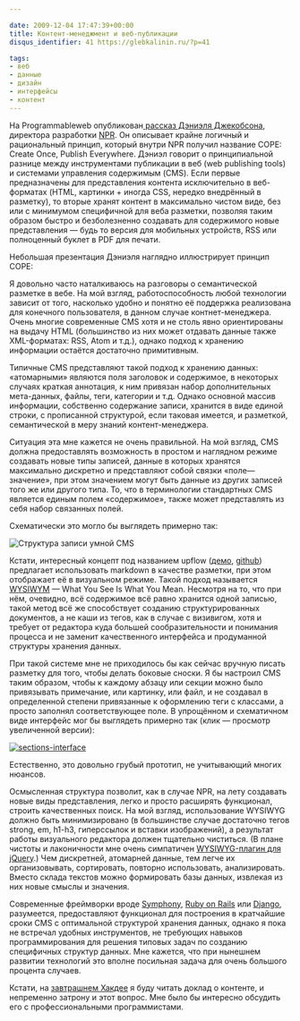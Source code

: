 ```yaml
---

date: 2009-12-04 17:47:39+00:00
title: Контент-менеджмент и веб-публикации
disqus_identifier: 41 https://glebkalinin.ru/?p=41

tags:
- веб
- данные
- дизайн
- интерфейсы
- контент
---
```


На Programmableweb опубликован[ рассказ Дэниэля Джекобсона](http://blog.programmableweb.com/2009/10/13/cope-create-once-publish-everywhere/), директора разработки [NPR](http://www.npr.org/). Он описывает крайне логичный и рациональный принцип, который внутри NPR получил название COPE: Create Once, Publish Everywhere. Дэниэл говорит о принципиальной разнице между инструментами публикации в веб (web publishing tools) и системами управления содержимым (CMS). Если первые предназначены для представления контента исключительно в веб-форматах (HTML, картинки + иногда CSS, нередко внедрённый в разметку), то вторые хранят контент в максимально чистом виде, без или с минимумом специфичной для веба разметки, позволяя таким образом быстро и безболезненно создавать для содержимого новые представления — будь то версия для мобильных устройств, RSS или полноценный буклет в PDF для печати.

<!-- more -->


Небольшая презентация Дэниэля наглядно иллюстрирует принцип COPE:





Я довольно часто наталкиваюсь на разговоры о семантической разметке в вебе. На мой взгляд, работоспособность любой технологии зависит от того, насколько удобно и понятно её поддержка реализована для конечного пользователя, в данном случае контнет-менеджера. Очень многие современные CMS хотя и не столь явно ориентированы на выдачу HTML (большинство из них может отдавать данные также XML-форматах: RSS, Atom и т.д.), однако подход к хранению информации остаётся достаточно примитивным.

Типичные CMS представляют такой подход к хранению данных: «атомарными» являются поля заголовок и содержимое, в некоторых случаях краткая аннотация, к ним привязан набор дополнительных мета-данных, файлы, теги, категории и т.д. Однако основной массив информации, собственно содержание записи, хранится в виде единой строки, с прописанной структурой, если таковая имеется, и разметкой, семантической в меру знаний контент-менеджера. 

Ситуация эта мне кажется не очень правильной. На мой взгляд, CMS должна предоставлять возможность в простом и наглядном режиме создавать новые типы записей, данные в которых хранятся максимально дискретно и представляют собой связки «поле—значение», при этом значением могут быть данные из других записей того же или другого типа. То, что в терминологии стандартных CMS является единым полем «содержимое», также может представлять из себя набор связанных полей.

Схематически это могло бы выглядеть примерно так:



![Структура записи умной CMS](https://glebkalinin.ru/featured/2009/12/scheme.png)





Кстати, интересный концепт под названием upflow ([демо](http://troelskn.github.com/upflow/), [github](http://github.com/troelskn/upflow)) предлагает использовать markdown в качестве разметки, при этом отображает её в визуальном режиме. Такой подход называется [WYSIWYM](http://en.wikipedia.org/wiki/WYSIWYM) —  What You See Is What You Mean. Несмотря на то, что при нём, очевидно, всё содержимое всё равно хранится одной записью, такой метод всё же способствует созданию структурированных документов, а не каши из тегов, как в случае с визивигом, хотя и требует от редактора куда большей сообразительности и понимания процесса и не заменит качественного интерфейса и продуманной структуры хранения данных.






При такой системе мне не приходилось бы как сейчас вручную писать разметку для того, чтобы делать боковые сноски. Я бы настроил CMS таким образом, чтобы к каждому абзацу или секции можно было привязывать примечание, или картинку, или файл, и не создавал в определенной степени привязанные к оформлению теги с классами, а просто заполнял соответствующее поле. В упрощённом и схематичном виде интерфейс мог бы выглядеть примерно так (клик — просмотр увеличенной версии):



[![sections-interface](https://glebkalinin.ru/featured/2009/12/sections-interface-500x368.png)](https://glebkalinin.ru/featured/2009/12/sections-interface.png)





Естественно, это довольно грубый прототип, не учитывающий многих нюансов.







Осмысленная структура позволит, как в случае NPR, на лету создавать новые виды представления, легко и просто расширять функционал, строить качественных поиск. На мой взгляд, использование WYSIWYG должно быть минимизировано (в большинстве случае достаточно тегов strong, em, h1-h3, гиперссылок и вставки изображений), а результат работы визуального редактора должен тщательно чиститься. (В плане чистоты и лаконичности мне очень симпатичен [WYSIWYG-плагин для jQuery](http://code.google.com/p/jwysiwyg/).) Чем дискретней, атомарней данные, тем легче их организовывать, сортировать, повторно использовать, анализировать. Вместо склада текстов можно формировать базы данных, извлекая из них новые смыслы и значения.

Современные фреймворки вроде [Symphony](http://www.symfony-project.org/), [Ruby on Rails](http://rubyonrails.org/) или [Django](http://www.djangoproject.com/), разумеется, предоставляют функционал для построения в кратчайшие сроки CMS с оптимальной структурой хранения данных, однако я пока не встречал удобных инструментов, не требующих навыков программирования для решения типовых задач по созданию специфичных структур данных. Мне кажется, что при нынешнем развитии технологий это вполне посильная задача для очень большого процента случаев.

Кстати, на [завтрашнем Хакдее](http://theoryandpractice.ru/seminars/2078-hackday-sankt-peterburg-versiya-2-5-12) я буду читать доклад о контенте, и непременно затрону и этот вопрос. Мне было бы интересно обсудить его с профессиональными программистами.
